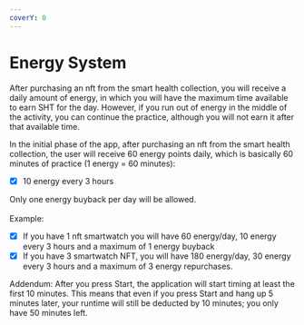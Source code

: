 ```yaml
---
coverY: 0
---
```


# Energy System

After purchasing an nft from the smart health collection, you will receive a daily amount of energy, in which you will have the maximum time available to earn SHT for the day. However, if you run out of energy in the middle of the activity, you can continue the practice, although you will not earn it after that available time.

In the initial phase of the app, after purchasing an nft from the smart health collection, the user will receive 60 energy points daily, which is basically 60 minutes of practice (1 energy = 60 minutes):

* [x] 10 energy every 3 hours

Only one energy buyback per day will be allowed.\
\
&#x20;Example:

* [x] If you have 1 nft smartwatch you will have 60 energy/day, 10 energy every 3 hours and a maximum of 1 energy buyback
* [x] If you have 3 smartwatch NFT, you will have 180 energy/day, 30 energy every 3 hours and a maximum of 3 energy repurchases.

Addendum: After you press Start, the application will start timing at least the first 10 minutes. This means that even if you press Start and hang up 5 minutes later, your runtime will still be deducted by 10 minutes; you only have 50 minutes left.
